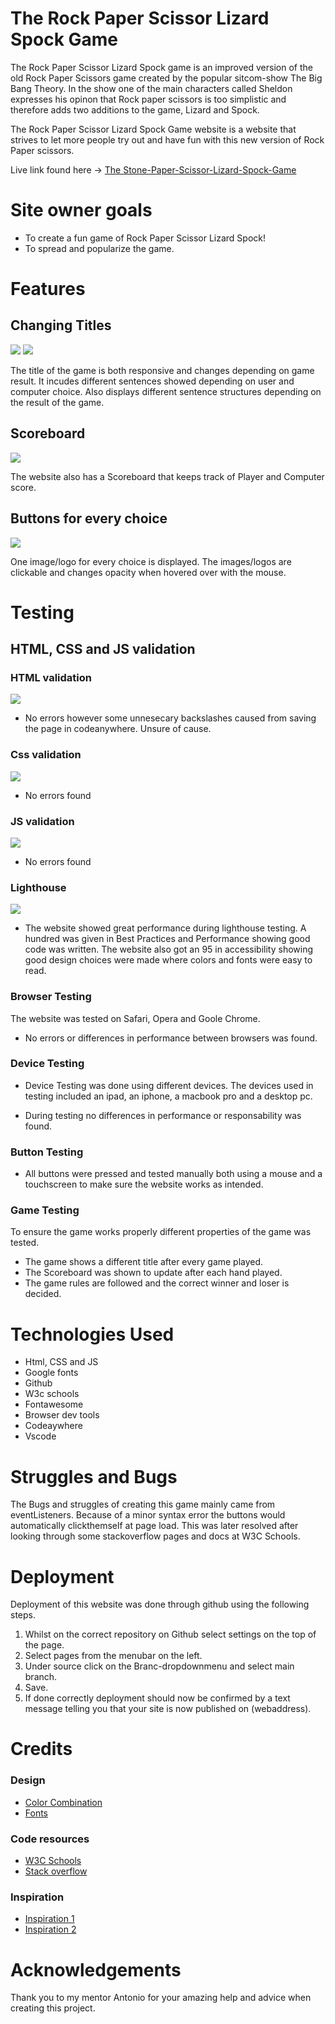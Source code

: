 # The Rock Paper Scissor Lizard Spock Game

The Rock Paper Scissor Lizard Spock game is an improved version of the old Rock Paper Scissors game created by the popular sitcom-show The Big Bang Theory. In the show one of the main characters called Sheldon expresses his opinon that Rock paper scissors is too simplistic and therefore adds two additions to the game, Lizard and Spock.

The Rock Paper Scissor Lizard Spock Game website is a website that strives to let more people try out and have fun with this new version of Rock Paper scissors.

Live link found here -> [The Stone-Paper-Scissor-Lizard-Spock-Game](https://buster753.github.io/project2/)

# Site owner goals
* To create a fun game of Rock Paper Scissor Lizard Spock!
* To spread and popularize the game.

# Features


## Changing Titles

<img src="assets/images/project 2 titel.png">
<img src="assets/images/project 2 titel2.png">

The title of the game is both responsive and changes depending on game result. It incudes different sentences showed depending on user and computer choice. Also displays different sentence structures depending on the result of the game.

## Scoreboard
<img src="assets/images/scoreboard.png">

The website also has a Scoreboard that keeps track of Player and Computer score.

## Buttons for every choice
<img src="assets/images/buttons.png">

One image/logo for every choice is displayed. The images/logos are clickable and changes opacity when hovered over with the mouse.

# Testing

## HTML, CSS and JS validation

### HTML validation
<img src="assets/images/htmlvalidatorproject2.png">

* No errors however some unnesecary backslashes caused from saving the page in codeanywhere. Unsure of cause.

### Css validation
<img src="assets/images/cssvalidatorproject2.png">

* No errors found

### JS validation
<img src="assets/images/JSvalidatorproject2.png">

* No errors found


### Lighthouse

<img src="assets/images/lighthouse.jpg">

* The website showed great performance during lighthouse testing. A hundred was given in Best Practices and Performance showing good code was written. The website also got an 95 in accessibility showing good design choices were made where colors and fonts were easy to read.

### Browser Testing
The website was tested on Safari, Opera and Goole Chrome.
* No errors or differences in performance between browsers was found.

### Device Testing
 * Device Testing was done using different devices. The devices used in testing included an ipad, an iphone, a macbook pro and a desktop pc.

* During testing no differences in performance or responsability was found.

### Button Testing 
* All buttons were pressed and tested manually both using a mouse and a touchscreen to make sure the website works as intended.

### Game Testing
To ensure the game works properly different properties of the game was tested.
* The game shows a different title after every game played.
* The Scoreboard was shown to update after each hand played.
* The game rules are followed and the correct winner and loser is decided.

# Technologies Used

* Html, CSS and JS
* Google fonts
* Github
* W3c schools
* Fontawesome
* Browser dev tools
* Codeaywhere
* Vscode
  
# Struggles and Bugs
The Bugs and struggles of creating this game mainly came from eventListeners. 
Because of a minor syntax error the buttons would automatically clickthemself at page load.
This was later resolved after looking through some stackoverflow pages and docs at W3C Schools.

# Deployment
Deployment of this website was done through github using the following steps.

1. Whilst on the correct repository on Github select settings on the top of the page.
2. Select pages from the menubar on the left.
3. Under source click on the Branc-dropdownmenu and select main branch.
4. Save.
5. If done correctly deployment should now be confirmed by a text message telling you that your site is now published on (webaddress).


# Credits

### Design
* [Color Combination](<https://webflow.com/blog/best-color-combinations>)
* [Fonts](https://fonts.google.com)

### Code resources 
* [W3C Schools](https://www.w3schools.com)
* [Stack overflow](https://stackoverflow.com)

### Inspiration
* [Inspiration 1](https://www.codewithfaraz.com/content/107/create-rock-paper-scissors-game-with-html-css-and-javascript#javascript-code)
* [Inspiration 2](https://www.geeksforgeeks.org/rock-paper-and-scissor-game-using-javascript/)

# Acknowledgements
Thank you to my mentor Antonio for your amazing help and advice when creating this project.